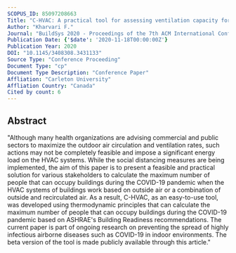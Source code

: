 ```yaml
---
SCOPUS_ID: 85097208663
Title: "C-HVAC: A practical tool for assessing ventilation capacity for HVAC systems during the COVID-19 Pandemic"
Author: "Kharvari F."
Journal: "BuildSys 2020 - Proceedings of the 7th ACM International Conference on Systems for Energy-Efficient Buildings, Cities, and Transportation"
Publication Date: {'$date': '2020-11-18T00:00:00Z'}
Publication Year: 2020
DOI: "10.1145/3408308.3431133"
Source Type: "Conference Proceeding"
Document Type: "cp"
Document Type Description: "Conference Paper"
Affliation: "Carleton University"
Affliation Country: "Canada"
Cited by count: 6
---
```


## Abstract
"Although many health organizations are advising commercial and public sectors to maximize the outdoor air circulation and ventilation rates, such actions may not be completely feasible and impose a significant energy load on the HVAC systems. While the social distancing measures are being implemented, the aim of this paper is to present a feasible and practical solution for various stakeholders to calculate the maximum number of people that can occupy buildings during the COVID-19 pandemic when the HVAC systems of buildings work based on outside air or a combination of outside and recirculated air. As a result, C-HVAC, as an easy-to-use tool, was developed using thermodynamic principles that can calculate the maximum number of people that can occupy buildings during the COVID-19 pandemic based on ASHRAE's Building Readiness recommendations. The current paper is part of ongoing research on preventing the spread of highly infectious airborne diseases such as COVID-19 in indoor environments. The beta version of the tool is made publicly available through this article."
